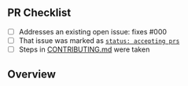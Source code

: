 <!-- 👋 Hi, thanks for sending a PR to repo-dump-ts! 💖.
Please fill out all fields below and make sure each item is true and [x] checked.
Otherwise we may not be able to review your PR. -->

## PR Checklist

- [ ] Addresses an existing open issue: fixes #000
- [ ] That issue was marked as [`status: accepting prs`](https://github.com/chepetime/repo-dump-ts/issues?q=is%3Aopen+is%3Aissue+label%3A%22status%3A+accepting+prs%22)
- [ ] Steps in [CONTRIBUTING.md](https://github.com/chepetime/repo-dump-ts/blob/main/.github/CONTRIBUTING.md) were taken

## Overview

<!-- Description of what is changed and how the code change does that. -->
